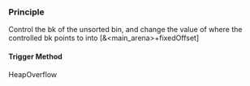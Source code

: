 ### Principle
Control the bk of the unsorted bin, and change the value of where the controlled bk points to into [&<main_arena>+fixedOffset]
#### Trigger Method 
HeapOverflow 